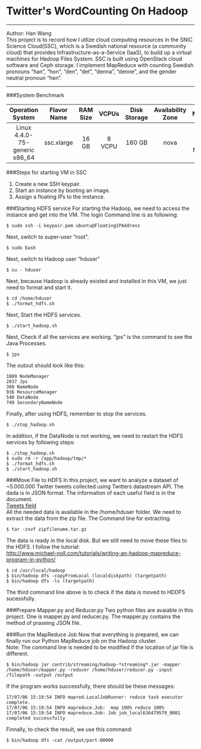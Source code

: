 # Twitter's WordCounting On Hadoop
***
Author: Han Wang <br>
This project is to record how I utlize cloud computing resources in the SNIC Science Cloud(SSC), which is a Swedish national resource (a community cloud) that provides Infrastructure-as-a-Service (IaaS), to build up a virtual machines for Hadoop Files System. SSC is built using  OpenStack cloud software  and Ceph storage. I implement MapReduce with counting Swedish pronouns  “han”, “hon”, “den”, “det”, “denna”, “denne”, and the gender neutral pronoun “hen”.
***
###System Benchmark

| Operation System | Flavor Name | RAM Size |  VCPUs | Disk Storage | Availability Zone| Network|
|:--------:|:-----------:|:--------:|:------:|:------------:|:------------:|:-------------:|
|  Linux 4.4.0-75-generic x86_64  |  ssc.xlarge  |    16 GB   | 8 VCPU |     160 GB     | nova |  Internal IPv4 Network |

###Steps for starting VM in SSC
<ol>
<li> Create a new SSH keypair.
<li> Start an instance by booting an image.
<li>Assign a floating IPs to the instance.
</ol>

###Starting HDFS service 
For starting the Hadoop, we need to access the instance and get into the VM. The login Command line is as following:<br>

```
$ sudo ssh -i keypair.pem ubuntu@FloatingIPAddress
```
Next, switch to super-user “root".<br>

```
$ sudo bash
```
Next, switch to Hadoop user “hduser"<br>

```
$ su - hduser
```
Next, because Hadoop is already existed and installed in this VM, we just need to format and start it. <br>

```
$ cd /home/hduser
$ ./format_hdfs.sh
```
Next, Start the HDFS services. <br>

```
$ ./start_hadoop.sh
```
Next, Check if all the services are working. “jps” is the command to see the Java Processes. <br>

```
$ jps
```
The outout should look like this:

```
1089 NodeManager
2837 Jps
360 NameNode
936 ResourceManager
540 DataNode
749 SecondaryNameNode
```
Finally, after using HDFS, remember to stop the services.<br>

```
$ ./stop_hadoop.sh
```
In addition, if the DataNode is not working, we need to restart the HDFS services by following steps:<br>

```
$ ./stop_hadoop.sh
$ sudo rm -r /app/hadoop/tmp/*
$ ./format_hdfs.sh
$ ./start_hadoop.sh
```

###Move File to HDFS
In this project, we want to analyze a dataset of ~5.000.000 Twitter tweets collected using Twitters datastream API. The dada is in JSON format. The information of each useful field is in the document. <br>
[Tweets field](https://dev.twitter.com/overview/api/tweets)<br>
All the needed data is available in the /home/hduser folder. 
We need to extract the data from the zip file. The Command line for extracting. 

```
$ tar -zxvf zipfilename.tar.gz
```
The data is ready in the local disk. But we still need to move these files to the HDFS. I follow the tutorial:<br>
http://www.michael-noll.com/tutorials/writing-an-hadoop-mapreduce-program-in-python/ <br>

```
$ cd /usr/local/hadoop
$ bin/hadoop dfs -copyFromLocal (localdiskpath) (targetpath)
$ bin/hadoop dfs -ls (targetpath)
```

The third command line above is to check if the data is moved to HDDFS sucessfully. <br>

###Prepare  Mapper.py and Reducer.py
Two python files are avaiable in this project. One is mapper.py and reducer.py. The mapper.py contains the method of praseing JSON file.<br> 

###Run the MapReduce Job
Now that everything is prepared, we can finally run our Python MapReduce job on the Hadoop cluster.<br>
Note: The command line is needed to be modified if the location of jar file is different. 

```
$ bin/hadoop jar contrib/streaming/hadoop-*streaming*.jar -mapper /home/hduser/mapper.py -reducer /home/hduser/reducer.py -input /filepath -output /output
```
If the program works successfully, there should be these messages:<br>

```
17/07/06 15:19:54 INFO mapred.LocalJobRunner: reduce task executor complete.
17/07/06 15:19:54 INFO mapreduce.Job:  map 100% reduce 100%
17/07/06 15:19:54 INFO mapreduce.Job: Job job_local636479579_0001 completed successfully

```
Finnally, to check the result, we use this command:

```
$ bin/hadoop dfs -cat /output/part-00000
```
